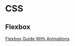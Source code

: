 # CSS

## Flexbox
[Flexbox Guide With Animations](https://medium.com/@js_tut/flexbox-the-animated-tutorial-8075cbe4c1b2)